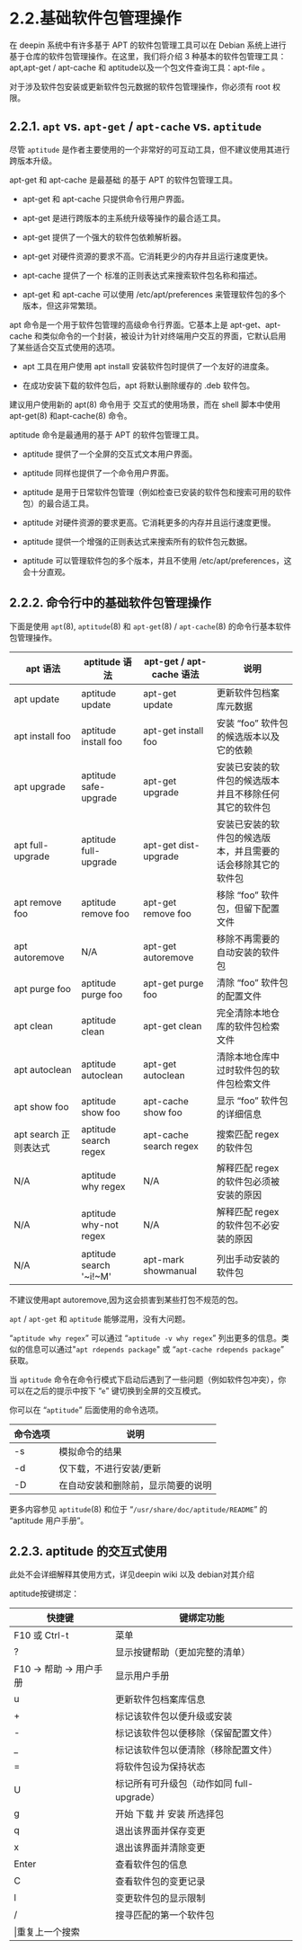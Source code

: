 # 2.2.基础软件包管理操作

在 deepin 系统中有许多基于 APT 的软件包管理工具可以在 Debian 系统上进行基于仓库的软件包管理操作。在这里，我们将介绍 3 种基本的软件包管理工具：apt,apt-get / apt-cache 和 aptitude以及一个包文件查询工具：apt-file 。

对于涉及软件包安装或更新软件包元数据的软件包管理操作，你必须有 root 权限。

## 2.2.1. `apt` vs. `apt-get` / `apt-cache` vs. `aptitude`

尽管 `aptitude` 是作者主要使用的一个非常好的可互动工具，但不建议使用其进行跨版本升级。

apt-get 和 apt-cache 是最基础 的基于 APT 的软件包管理工具。

- apt-get 和 apt-cache 只提供命令行用户界面。

- apt-get 是进行跨版本的主系统升级等操作的最合适工具。

- apt-get 提供了一个强大的软件包依赖解析器。

- apt-get 对硬件资源的要求不高。它消耗更少的内存并且运行速度更快。

- apt-cache 提供了一个 标准的正则表达式来搜索软件包名称和描述。

- apt-get 和 apt-cache 可以使用 /etc/apt/preferences 来管理软件包的多个版本，但这非常繁琐。

apt 命令是一个用于软件包管理的高级命令行界面。它基本上是 apt-get、apt-cache 和类似命令的一个封装，被设计为针对终端用户交互的界面，它默认启用了某些适合交互式使用的选项。

- apt 工具在用户使用 apt install 安装软件包时提供了一个友好的进度条。

- 在成功安装下载的软件包后，apt 将默认删除缓存的 .deb 软件包。

建议用户使用新的 apt(8) 命令用于 交互式的使用场景，而在 shell 脚本中使用 apt-get(8) 和apt-cache(8) 命令。

aptitude 命令是最通用的基于 APT 的软件包管理工具。

- aptitude 提供了一个全屏的交互式文本用户界面。

- aptitude 同样也提供了一个命令用户界面。

- aptitude 是用于日常软件包管理（例如检查已安装的软件包和搜索可用的软件包）的最合适工具。

- aptitude 对硬件资源的要求更高。它消耗更多的内存并且运行速度更慢。

- aptitude 提供一个增强的正则表达式来搜索所有的软件包元数据。

- aptitude 可以管理软件包的多个版本，并且不使用 /etc/apt/preferences，这会十分直观。

## 2.2.2. 命令行中的基础软件包管理操作

下面是使用 `apt`(8), `aptitude`(8) 和 `apt-get`(8) / `apt-cache`(8) 的命令行基本软件包管理操作。

|apt 语法|aptitude 语法|apt-get / apt-cache 语法|说明|
|-|-|-|-|
|apt update|aptitude update|apt-get update|更新软件包档案库元数据|
|apt install foo|aptitude install foo|apt-get install foo|安装 “foo” 软件包的候选版本以及它的依赖|
|apt upgrade|aptitude safe-upgrade|apt-get upgrade|安装已安装的软件包的候选版本并且不移除任何其它的软件包|
|apt full-upgrade|aptitude full-upgrade|apt-get dist-upgrade|安装已安装的软件包的候选版本，并且需要的话会移除其它的软件包|
|apt remove foo|aptitude remove foo|apt-get remove foo|移除 “foo” 软件包，但留下配置文件|
|apt autoremove|N/A|apt-get autoremove|移除不再需要的自动安装的软件包|
|apt purge foo|aptitude purge foo|apt-get purge foo|清除 “foo” 软件包的配置文件|
|apt clean|aptitude clean|apt-get clean|完全清除本地仓库的软件包检索文件|
|apt autoclean|aptitude autoclean|apt-get autoclean|清除本地仓库中过时软件包的软件包检索文件|
|apt show foo|aptitude show foo|apt-cache show foo|显示 “foo” 软件包的详细信息|
|apt search 正则表达式|aptitude search regex|apt-cache search regex|搜索匹配 regex 的软件包|
|N/A|aptitude why regex|N/A|解释匹配 regex 的软件包必须被安装的原因|
|N/A|aptitude why-not regex|N/A|解释匹配 regex 的软件包不必安装的原因|
|N/A|aptitude search '~i!~M'|apt-mark showmanual|列出手动安装的软件包|

不建议使用apt autoremove,因为这会损害到某些打包不规范的包。

`apt` / `apt-get` 和 `aptitude` 能够混用，没有大问题。

“`aptitude why regex`” 可以通过 “`aptitude -v why regex`” 列出更多的信息。类似的信息可以通过"`apt rdepends package`" 或 “`apt-cache rdepends package`” 获取。

当 `aptitude` 命令在命令行模式下启动后遇到了一些问题（例如软件包冲突），你可以在之后的提示中按下 “`e`” 键切换到全屏的交互模式。

你可以在 “`aptitude`” 后面使用的命令选项。

|命令选项|说明|
|-|-|
|-s|模拟命令的结果|
|-d|仅下载，不进行安装/更新|
|-D|在自动安装和删除前，显示简要的说明|

更多内容参见 `aptitude`(8) 和位于 “`/usr/share/doc/aptitude/README`” 的 “aptitude 用户手册”。

## 2.2.3. aptitude 的交互式使用

此处不会详细解释其使用方式，详见deepin wiki 以及 debian对其介绍

aptitude按键绑定：

|快捷键|键绑定功能|
|-|-|
|F10 或 Ctrl-t|菜单|
|?|显示按键帮助（更加完整的清单）|
|F10 → 帮助 → 用户手册|显示用户手册|
|u|更新软件包档案库信息|
|+|标记该软件包以便升级或安装|
|-|标记该软件包以便移除（保留配置文件）|
|_|标记该软件包以便清除（移除配置文件）|
|=|将软件包设为保持状态|
|U|标记所有可升级包（动作如同 full-upgrade）|
|g|开始 下载 并 安装 所选择包|
|q|退出该界面并保存变更|
|x|退出该界面并清除变更|
|Enter|查看软件包的信息|
|C|查看软件包的变更记录|
|l|变更软件包的显示限制|
|/|搜寻匹配的第一个软件包|
|\|重复上一个搜索|
